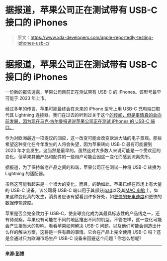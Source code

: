 # 据报道，苹果公司正在测试带有 USB-C 接口的 iPhones

> 原文：<https://www.xda-developers.com/apple-reportedly-testing-iphones-usb-c/>

# 据报道，苹果公司正在测试带有 USB-C 接口的 iPhones

一份新的报告透露，苹果公司目前正在测试带有 USB-C 的 iPhones。该型号最早可能于 2023 年上市。

经过多年的传言，苹果可能最终会在未来的 iPhone 型号上用 USB-C 充电端口取代其 Lightning 连接器。我们在过去的听到过关于这个[的传闻，但是事情真的会向前发展，因为现在马克·古尔曼报道说苹果公司正在测试 iPhones 的 USB-C 端口。](https://www.xda-developers.com/iphone-15-may-ditch-lightning/)

作为对欧洲最近一项提议的回应，这一改变可能会改变欧洲大陆的电子景观。那些希望这种变化在今年发生的人将会失望，因为苹果转向 USB-C 最有可能要到 2023 年才会发生。这当然是最早的。虽然这对大多数人来说可能是一个受欢迎的变化，但苹果其他产品和配件的一些用户可能会因这一变化而感到流离失所。

据报道，为了保持新老产品之间的和谐，苹果公司正在测试一种将 USB-C 转换为 Lightning 的适配器。

虽然这可能看起来是一个很大的变化，而且，的确如此，苹果已经在市场上有大量的 USB-C 设备。该公司将 USB-C 端口用于其部分[ipad](https://www.xda-developers.com/best-ipad/)以及其[MAC 电脑](https://www.xda-developers.com/best-macs/)上。如果这种变化真的发生，消费者应该有望看到许多好处，如[更快的充电速度](https://www.xda-developers.com/best-usb-pd-fast-charger/)和更快的数据传输速度。

苹果是否会完全致力于 USB-C，使全球变化成为其最具标志性的产品线之一，还有待观察。苹果也有可能在不同的地区推出不同的机型。不管怎样，这一变化可能会产生相当大的影响。看看苹果如何解决 USB-C 问题，以及他们可能会创造出什么样的解决方案，这将是一件有趣的事情。它会在产品上完全使用 USB-C 吗？还是会通过只为欧洲市场生产 USB-C 设备来回避这个问题？你怎么想呢?

* * *

**来源:[彭博](https://www.bloomberg.com/technology)**